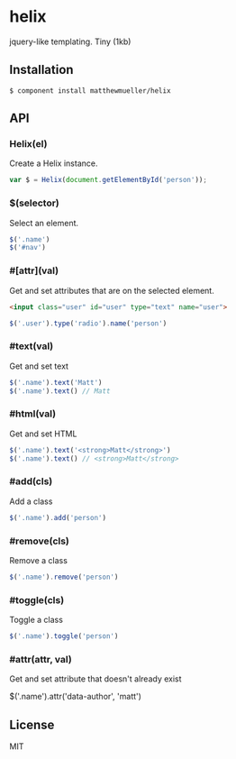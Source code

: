 
# helix

  jquery-like templating. Tiny (1kb)

## Installation

    $ component install matthewmueller/helix

## API

### Helix(el)

Create a Helix instance.

```js
var $ = Helix(document.getElementById('person'));
```

### $(selector)

Select an element.

```js
$('.name')
$('#nav')
```

### #\[attr\](val)

Get and set attributes that are on the selected element.

```html
<input class="user" id="user" type="text" name="user">
```

```js
$('.user').type('radio').name('person')
```

### #text(val)

Get and set text

```js
$('.name').text('Matt')
$('.name').text() // Matt
```

### #html(val)

Get and set HTML

```js
$('.name').text('<strong>Matt</strong>')
$('.name').text() // <strong>Matt</strong>
```

### #add(cls)

Add a class

```js
$('.name').add('person')
```

### #remove(cls)

Remove a class

```js
$('.name').remove('person')
```

### #toggle(cls)

Toggle a class

```js
$('.name').toggle('person')
```

### #attr(attr, val)

Get and set attribute that doesn't already exist

$('.name').attr('data-author', 'matt')

## License

  MIT
